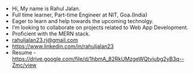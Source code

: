 - Hi, My name is Rahul Jalan.
- Full time learner, Part-time Engineer at NIT, Goa.(India)
- Eager to learn and help towards the upcoming technolgy.
- I’m looking to collaborate on projects related to Web App Development.
- Proficient with the MERN stack.
-  rahuljalan23.rj@gmail.com
- https://www.linkedin.com/in/rahuljalan23
- Resume - https://drive.google.com/file/d/1hbmA_82RkUMzgeWQtvjubg2yB3q--Zmc/view

  
<!---
rahulJalan23/rahulJalan23 is a ✨ special ✨ repository because its `README.md` (this file) appears on your GitHub profile.
You can click the Preview link to take a look at your changes.
--->
